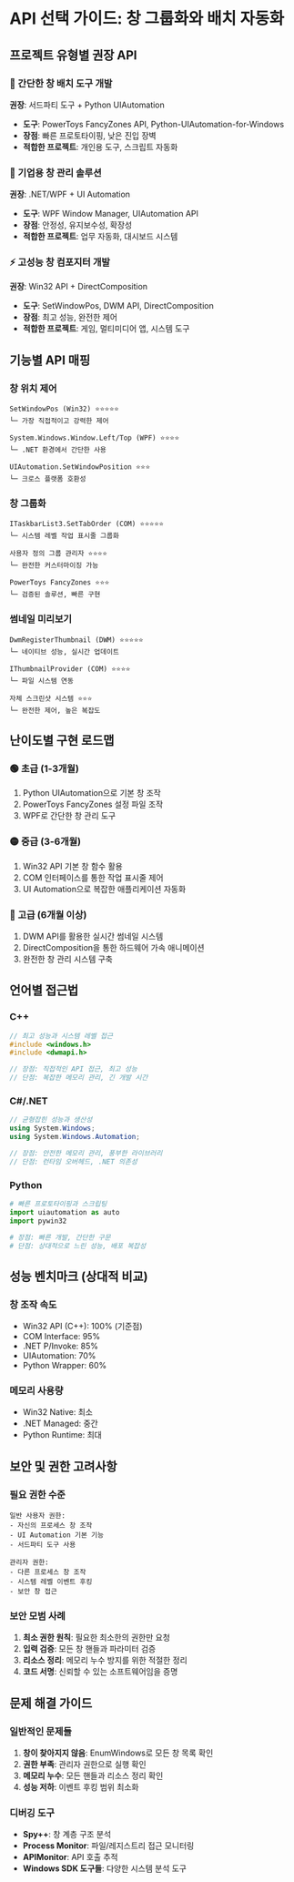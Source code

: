 # API 선택 가이드: 창 그룹화와 배치 자동화

## 프로젝트 유형별 권장 API

### 🎯 간단한 창 배치 도구 개발
**권장**: 서드파티 도구 + Python UIAutomation
- **도구**: PowerToys FancyZones API, Python-UIAutomation-for-Windows
- **장점**: 빠른 프로토타이핑, 낮은 진입 장벽
- **적합한 프로젝트**: 개인용 도구, 스크립트 자동화

### 🏢 기업용 창 관리 솔루션
**권장**: .NET/WPF + UI Automation
- **도구**: WPF Window Manager, UIAutomation API
- **장점**: 안정성, 유지보수성, 확장성
- **적합한 프로젝트**: 업무 자동화, 대시보드 시스템

### ⚡ 고성능 창 컴포지터 개발
**권장**: Win32 API + DirectComposition
- **도구**: SetWindowPos, DWM API, DirectComposition
- **장점**: 최고 성능, 완전한 제어
- **적합한 프로젝트**: 게임, 멀티미디어 앱, 시스템 도구

## 기능별 API 매핑

### 창 위치 제어
```
SetWindowPos (Win32) ⭐⭐⭐⭐⭐
└─ 가장 직접적이고 강력한 제어

System.Windows.Window.Left/Top (WPF) ⭐⭐⭐⭐
└─ .NET 환경에서 간단한 사용

UIAutomation.SetWindowPosition ⭐⭐⭐
└─ 크로스 플랫폼 호환성
```

### 창 그룹화
```
ITaskbarList3.SetTabOrder (COM) ⭐⭐⭐⭐⭐
└─ 시스템 레벨 작업 표시줄 그룹화

사용자 정의 그룹 관리자 ⭐⭐⭐⭐
└─ 완전한 커스터마이징 가능

PowerToys FancyZones ⭐⭐⭐
└─ 검증된 솔루션, 빠른 구현
```

### 썸네일 미리보기
```
DwmRegisterThumbnail (DWM) ⭐⭐⭐⭐⭐
└─ 네이티브 성능, 실시간 업데이트

IThumbnailProvider (COM) ⭐⭐⭐⭐
└─ 파일 시스템 연동

자체 스크린샷 시스템 ⭐⭐⭐
└─ 완전한 제어, 높은 복잡도
```

## 난이도별 구현 로드맵

### 🟢 초급 (1-3개월)
1. Python UIAutomation으로 기본 창 조작
2. PowerToys FancyZones 설정 파일 조작
3. WPF로 간단한 창 관리 도구

### 🟡 중급 (3-6개월)
1. Win32 API 기본 창 함수 활용
2. COM 인터페이스를 통한 작업 표시줄 제어
3. UI Automation으로 복잡한 애플리케이션 자동화

### 🔴 고급 (6개월 이상)
1. DWM API를 활용한 실시간 썸네일 시스템
2. DirectComposition을 통한 하드웨어 가속 애니메이션
3. 완전한 창 관리 시스템 구축

## 언어별 접근법

### C++
```cpp
// 최고 성능과 시스템 레벨 접근
#include <windows.h>
#include <dwmapi.h>

// 장점: 직접적인 API 접근, 최고 성능
// 단점: 복잡한 메모리 관리, 긴 개발 시간
```

### C#/.NET
```csharp
// 균형잡힌 성능과 생산성
using System.Windows;
using System.Windows.Automation;

// 장점: 안전한 메모리 관리, 풍부한 라이브러리
// 단점: 런타임 오버헤드, .NET 의존성
```

### Python
```python
# 빠른 프로토타이핑과 스크립팅
import uiautomation as auto
import pywin32

# 장점: 빠른 개발, 간단한 구문
# 단점: 상대적으로 느린 성능, 배포 복잡성
```

## 성능 벤치마크 (상대적 비교)

### 창 조작 속도
- Win32 API (C++): 100% (기준점)
- COM Interface: 95%
- .NET P/Invoke: 85%
- UIAutomation: 70%
- Python Wrapper: 60%

### 메모리 사용량
- Win32 Native: 최소
- .NET Managed: 중간
- Python Runtime: 최대

## 보안 및 권한 고려사항

### 필요 권한 수준
```
일반 사용자 권한:
- 자신의 프로세스 창 조작
- UI Automation 기본 기능
- 서드파티 도구 사용

관리자 권한:
- 다른 프로세스 창 조작
- 시스템 레벨 이벤트 후킹
- 보안 창 접근
```

### 보안 모범 사례
1. **최소 권한 원칙**: 필요한 최소한의 권한만 요청
2. **입력 검증**: 모든 창 핸들과 파라미터 검증
3. **리소스 정리**: 메모리 누수 방지를 위한 적절한 정리
4. **코드 서명**: 신뢰할 수 있는 소프트웨어임을 증명

## 문제 해결 가이드

### 일반적인 문제들
1. **창이 찾아지지 않음**: EnumWindows로 모든 창 목록 확인
2. **권한 부족**: 관리자 권한으로 실행 확인
3. **메모리 누수**: 모든 핸들과 리소스 정리 확인
4. **성능 저하**: 이벤트 후킹 범위 최소화

### 디버깅 도구
- **Spy++**: 창 계층 구조 분석
- **Process Monitor**: 파일/레지스트리 접근 모니터링
- **APIMonitor**: API 호출 추적
- **Windows SDK 도구들**: 다양한 시스템 분석 도구